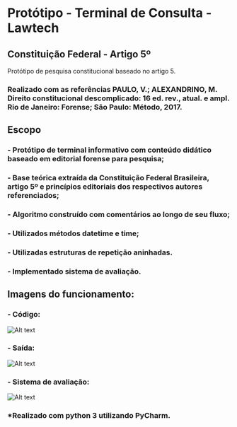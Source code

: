 # Protótipo - Terminal de Consulta - Lawtech
## Constituição Federal - Artigo 5º
Protótipo de pesquisa constitucional baseado no artigo 5.

### Realizado com as referências PAULO, V.; ALEXANDRINO, M. Direito constitucional descomplicado: 16 ed. rev., atual. e ampl. Rio de Janeiro: Forense; São Paulo: Método, 2017.

## Escopo

### - Protótipo de terminal informativo com conteúdo didático baseado em editorial forense para pesquisa;
### - Base teórica extraída da Constituição Federal Brasileira, artigo 5º e princípios editoriais dos respectivos autores referenciados;
### - Algoritmo construído com comentários ao longo de seu fluxo;
### - Utilizados métodos datetime e time;
### - Utilizadas estruturas de repetição aninhadas.
### - Implementado sistema de avaliação.

## Imagens do funcionamento:
### - Código:
![ Alt text](https://i.imgur.com/VyWYHZZ.gif)
### - Saída:
![ Alt text](https://i.imgur.com/1Ny2pk4.gif)
### - Sistema de avaliação:
![ Alt text](https://i.imgur.com/6pJe1Jn.gif)
### *Realizado com python 3 utilizando PyCharm.
